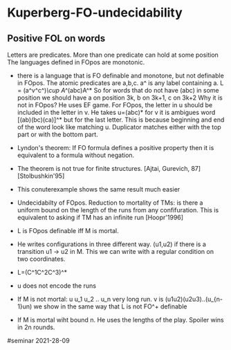 # Kuperberg-FO-undecidability

## Positive FOL on words
Letters are predicates. More than one predicate can hold at some position
The languages defined in FOpos are monotonic.

- there is a language that is FO definable and monotone, but not definable in FOpos.
  The atomic predicates are a,b,c. a^ is any label containing a.
	L = (a^v^c^)*\cup A^*(abc)A^*
  So for words that do not have (abc) in some position we should have a on
  position 3k, b on 3k+1, c on 3k+2
	Why it is not in FOpos? He uses EF game.
	For FOpos, the letter in u should be included in the letter in v.
  He takes u=(abc)* for v it is ambigues word [(ab)(bc)(ca)]^* but for the last
  letter. This is because beginning and end of the word look like matching u.
	Duplicator matches either with the top part or with the bottom part. 

- Lyndon's theorem: If FO formula defines a positive property then it is
  equivalent to a formula without negation. 
- The theorem is not true for finite structures. [Ajtai, Gurevich, 87] [Stolbushkin'95]
- This conuterexample shows the same result much easier

- Undecidabilty of FOpos.
  Reduction to mortality of TMs: is there a uniform bound on the length of the
  runs from any confifuration.
	This is equivalent to asking if TM has an infinite run [Hoopr'1996]

- L is FOpos definable iff M is mortal.
- He writes configurations in three different way. (u1,u2) if there is a
  transition u1 -> u2 in M. This we can write with a regular condition on two
  coordinates.
- L=(C^1C^2C^3)^*
- u does not encode the runs
- If M is not mortal: u u_1 u_2 .. u_n very long run. v is (u1u2)(u2u3)..(u_{n-1}un)
  we show in the same way that L is not FO^+ definable
- If M is mortal wiht bound n. He uses the lengths of the play. Spoiler wins in
  2n rounds.





#seminar 2021-28-09